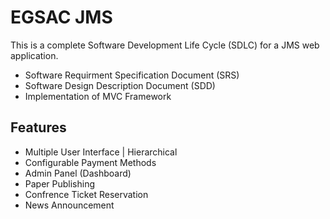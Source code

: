 # EGSAC JMS

This is a complete Software Development Life Cycle (SDLC) for a JMS web application.
- Software Requirment Specification Document (SRS)
- Software Design Description Document (SDD)
- Implementation of MVC Framework

## Features
- Multiple User Interface | Hierarchical
- Configurable Payment Methods
- Admin Panel (Dashboard)
- Paper Publishing
- Confrence Ticket Reservation
- News Announcement
